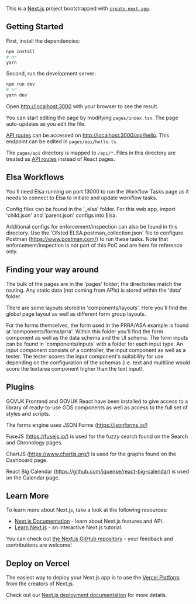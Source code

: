 This is a [Next.js](https://nextjs.org/) project bootstrapped with [`create-next-app`](https://github.com/vercel/next.js/tree/canary/packages/create-next-app).

## Getting Started

First, install the dependencies:

```bash
npm install
# or
yarn
```

Second, run the development server:

```bash
npm run dev
# or
yarn dev
```

Open [http://localhost:3000](http://localhost:3000) with your browser to see the result.

You can start editing the page by modifying `pages/index.tsx`. The page auto-updates as you edit the file.

[API routes](https://nextjs.org/docs/api-routes/introduction) can be accessed on [http://localhost:3000/api/hello](http://localhost:3000/api/hello). This endpoint can be edited in `pages/api/hello.ts`.

The `pages/api` directory is mapped to `/api/*`. Files in this directory are treated as [API routes](https://nextjs.org/docs/api-routes/introduction) instead of React pages.

## Elsa Workflows

You'll need Elsa running on port 13000 to run the Workflow Tasks page as it needs to connect to Elsa to initiate and update workflow tasks.

Config files can be found in the '_elsa' folder. For this web app, import 'child.json' and 'parent.json' configs into Elsa.

Additional configs for enforcement/inspection can also be found in this directory. Use the 'Ofsted ELSA.postman_collection.json' file to configure Postman (https://www.postman.com/) to run these tasks. Note that enforcement/inspection is not part of this PoC and are here for reference only.

## Finding your way around

The bulk of the pages are in the 'pages' folder; the directories match the routing. Any static data (not coming from APIs) is stored within the 'data' folder.

There are some layouts stored in 'components/layouts'. Here you'll find the global page layout as well as different form group layouts.

For the forms themselves, the form used in the PRRA/ASA example is found at 'components/forms/prra'. Within this folder you'll find the form component as well as the data schema and the UI schema. The form inputs can be found in 'components/inputs' with a folder for each input type. An input component consists of a controller, the input component as well as a tester. The tester scores the input component's suitability for use depending on the configuration of the schemas (i.e. text and multiline would score the textarea component higher than the text input).

## Plugins

GOVUK Frontend and GOVUK React have been installed to give access to a library of ready-to-use GDS components as well as access to the full set of styles and scripts.

The forms engine uses JSON Forms (https://jsonforms.io/)

FuseJS (https://fusejs.io/) is used for the fuzzy search found on the Search and Chronology pages.

ChartJS (https://www.chartjs.org/) is used for the graphs found on the Dashboard page.

React Big Calendar (https://github.com/jquense/react-big-calendar) is used on the Calendar page.

## Learn More

To learn more about Next.js, take a look at the following resources:

- [Next.js Documentation](https://nextjs.org/docs) - learn about Next.js features and API.
- [Learn Next.js](https://nextjs.org/learn) - an interactive Next.js tutorial.

You can check out [the Next.js GitHub repository](https://github.com/vercel/next.js/) - your feedback and contributions are welcome!

## Deploy on Vercel

The easiest way to deploy your Next.js app is to use the [Vercel Platform](https://vercel.com/new?utm_medium=default-template&filter=next.js&utm_source=create-next-app&utm_campaign=create-next-app-readme) from the creators of Next.js.

Check out our [Next.js deployment documentation](https://nextjs.org/docs/deployment) for more details.
